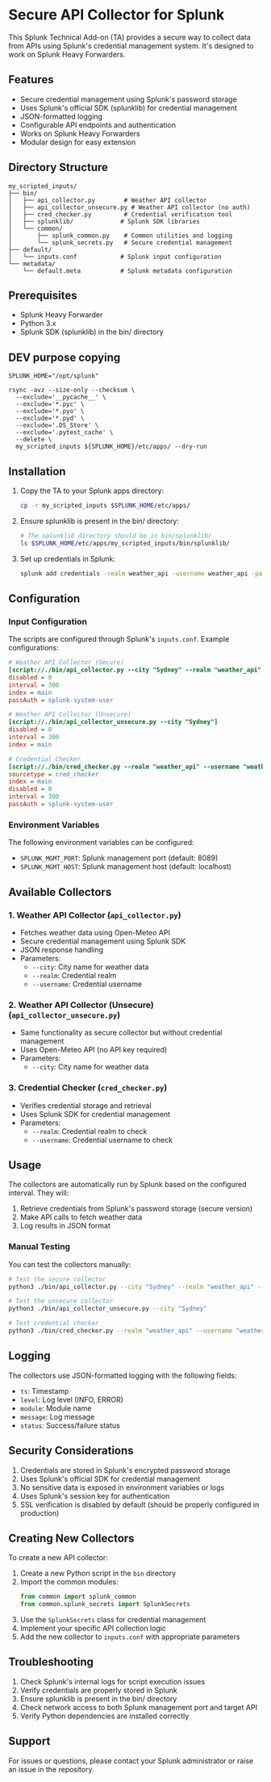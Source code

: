 # Secure API Collector for Splunk

This Splunk Technical Add-on (TA) provides a secure way to collect data from APIs using Splunk's credential management system. It's designed to work on Splunk Heavy Forwarders.

## Features

- Secure credential management using Splunk's password storage
- Uses Splunk's official SDK (splunklib) for credential management
- JSON-formatted logging
- Configurable API endpoints and authentication
- Works on Splunk Heavy Forwarders
- Modular design for easy extension

## Directory Structure

```
my_scripted_inputs/
├── bin/
│   ├── api_collector.py        # Weather API collector
│   ├── api_collector_unsecure.py # Weather API collector (no auth)
│   ├── cred_checker.py         # Credential verification tool
│   ├── splunklib/             # Splunk SDK libraries
│   └── common/
│       ├── splunk_common.py    # Common utilities and logging
│       └── splunk_secrets.py   # Secure credential management
├── default/
│   └── inputs.conf            # Splunk input configuration
└── metadata/
    └── default.meta           # Splunk metadata configuration
```

## Prerequisites

- Splunk Heavy Forwarder
- Python 3.x
- Splunk SDK (splunklib) in the bin/ directory

## DEV purpose copying

```
SPLUNK_HOME="/opt/splunk"

rsync -avz --size-only --checksum \
  --exclude='__pycache__' \
  --exclude='*.pyc' \
  --exclude='*.pyo' \
  --exclude='*.pyd' \
  --exclude='.DS_Store' \
  --exclude='.pytest_cache' \
  --delete \
  my_scripted_inputs ${SPLUNK_HOME}/etc/apps/ --dry-run
```

## Installation

1. Copy the TA to your Splunk apps directory:
   ```bash
   cp -r my_scripted_inputs $SPLUNK_HOME/etc/apps/
   ```

2. Ensure splunklib is present in the bin/ directory:
   ```bash
   # The splunklib directory should be in bin/splunklib/
   ls $SPLUNK_HOME/etc/apps/my_scripted_inputs/bin/splunklib/
   ```

3. Set up credentials in Splunk:
   ```bash
   splunk add credentials -realm weather_api -username weather_api -password your_api_key
   ```

## Configuration

### Input Configuration

The scripts are configured through Splunk's `inputs.conf`. Example configurations:

```ini
# Weather API Collector (Secure)
[script://./bin/api_collector.py --city "Sydney" --realm "weather_api" --username "weather_api"]
disabled = 0
interval = 300
index = main
passAuth = splunk-system-user

# Weather API Collector (Unsecure)
[script://./bin/api_collector_unsecure.py --city "Sydney"]
disabled = 0
interval = 300
index = main

# Credential Checker
[script://./bin/cred_checker.py --realm "weather_api" --username "weather_api"]
sourcetype = cred_checker
index = main
disabled = 0
interval = 300
passAuth = splunk-system-user
```

### Environment Variables

The following environment variables can be configured:

- `SPLUNK_MGMT_PORT`: Splunk management port (default: 8089)
- `SPLUNK_MGMT_HOST`: Splunk management host (default: localhost)

## Available Collectors

### 1. Weather API Collector (`api_collector.py`)
- Fetches weather data using Open-Meteo API
- Secure credential management using Splunk SDK
- JSON response handling
- Parameters:
  - `--city`: City name for weather data
  - `--realm`: Credential realm
  - `--username`: Credential username

### 2. Weather API Collector (Unsecure) (`api_collector_unsecure.py`)
- Same functionality as secure collector but without credential management
- Uses Open-Meteo API (no API key required)
- Parameters:
  - `--city`: City name for weather data

### 3. Credential Checker (`cred_checker.py`)
- Verifies credential storage and retrieval
- Uses Splunk SDK for credential management
- Parameters:
  - `--realm`: Credential realm to check
  - `--username`: Credential username to check

## Usage

The collectors are automatically run by Splunk based on the configured interval. They will:

1. Retrieve credentials from Splunk's password storage (secure version)
2. Make API calls to fetch weather data
3. Log results in JSON format

### Manual Testing

You can test the collectors manually:

```bash
# Test the secure collector
python3 ./bin/api_collector.py --city "Sydney" --realm "weather_api" --username "weather_api"

# Test the unsecure collector
python3 ./bin/api_collector_unsecure.py --city "Sydney"

# Test credential checker
python3 ./bin/cred_checker.py --realm "weather_api" --username "weather_api"
```

## Logging

The collectors use JSON-formatted logging with the following fields:
- `ts`: Timestamp
- `level`: Log level (INFO, ERROR)
- `module`: Module name
- `message`: Log message
- `status`: Success/failure status

## Security Considerations

1. Credentials are stored in Splunk's encrypted password storage
2. Uses Splunk's official SDK for credential management
3. No sensitive data is exposed in environment variables or logs
4. Uses Splunk's session key for authentication
5. SSL verification is disabled by default (should be properly configured in production)

## Creating New Collectors

To create a new API collector:

1. Create a new Python script in the `bin` directory
2. Import the common modules:
   ```python
   from common import splunk_common
   from common.splunk_secrets import SplunkSecrets
   ```
3. Use the `SplunkSecrets` class for credential management
4. Implement your specific API collection logic
5. Add the new collector to `inputs.conf` with appropriate parameters

## Troubleshooting

1. Check Splunk's internal logs for script execution issues
2. Verify credentials are properly stored in Splunk
3. Ensure splunklib is present in the bin/ directory
4. Check network access to both Splunk management port and target API
5. Verify Python dependencies are installed correctly

## Support

For issues or questions, please contact your Splunk administrator or raise an issue in the repository.